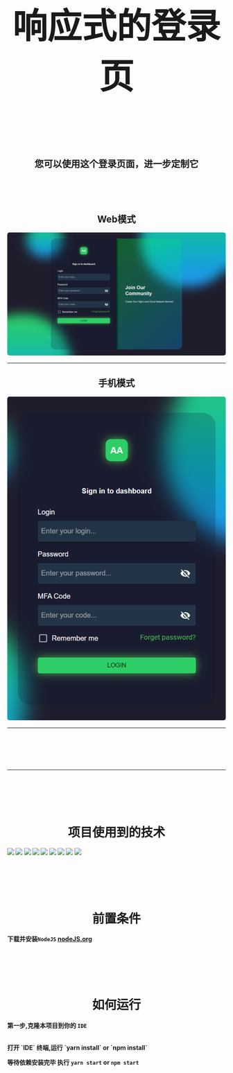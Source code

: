 <h1 align='center' style="font-size:5rem"><b>响应式的登录页</b></h1>

</div>
<br><br><br>
<h2 align='center'>
您可以使用这个登录页面，进一步定制它
</h2>

<br><br><br>

<div align='center'>
    <h2>Web模式</h2>
    <img style='border-radius:5px' src="./images/desktop.png"></img>
</div>
<hr/>
<div align='center'>
    <h2>手机模式</h2>
    <img style='border-radius:5px' src="./images/mobile.png"></img>
</div>
<hr>

<br><br><br><br>


<hr>
<br><br><br><br>
<h1 align='center'><b>项目使用到的技术</h1>
<img src="https://img.shields.io/badge/WebStorm-000000?style=for-the-badge&logo=WebStorm&logoColor=white"/>
<img src="https://img.shields.io/badge/VSCode-0078D4?style=for-the-badge&logo=visual%20studio%20code&logoColor=white"/>
<img src="https://img.shields.io/badge/NPM-%23000000.svg?style=for-the-badge&logo=npm&logoColor=white"/>
<img src="https://img.shields.io/badge/html5-%23E34F26.svg?style=for-the-badge&logo=html5&logoColor=white"/>
<img src="https://img.shields.io/badge/css3-%231572B6.svg?style=for-the-badge&logo=css3&logoColor=white"/>
<img src="https://img.shields.io/badge/javascript-%23323330.svg?style=for-the-badge&logo=javascript&logoColor=%23F7DF1E"/>
<img src="https://img.shields.io/badge/javascript-%23323330.svg?style=for-the-badge&logo=typescript&logoColor=%23F7DF1E"/>
<img src="https://img.shields.io/badge/React-20232A?style=for-the-badge&logo=react&logoColor=61DAFB"/>
<img src="https://img.shields.io/badge/Material%20UI-007FFF?style=for-the-badge&logo=mui&logoColor=white"/>


<br><br><br><br>

<h1 align='center'><b>前置条件</b></h1>

下载并安装`NodeJS` <a href="https://nodejs.org/">nodeJS.org</a>

<br><br><br><br>

<h1 align='center'><b>如何运行</b></h1>

第一步,克隆本项目到你的 `IDE`

<br>
打开 `IDE` 终端,运行 `yarn install` or `npm install`
<br>

等待依赖安装完毕
执行 `yarn start` or `npm start`
